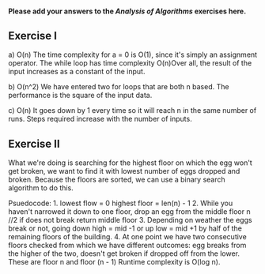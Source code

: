 #### Please add your answers to the ***Analysis of  Algorithms*** exercises here.

## Exercise I

a) O(n)
    The time complexity for a = 0 is O(1), since it's simply an assignment operator. The while loop has time complexity O(n)Over all, the result of the input increases as a constant of the input.


b) O(n^2)
 We have entered two for loops that are both n based. The performance is the square of the input data.


c) O(n) 
 It goes down by 1 every time so it will reach n in the same number of runs. Steps required increase with the number of inputs.

## Exercise II
 What we're doing is searching for the highest floor on which the egg won't get broken, 
 we want to find it with lowest number of eggs dropped and broken. Because the floors are sorted, we can use a binary search algorithm to do this.
 
Psuedocode:
    1. lowest flow  = 0
       highest floor = len(n) - 1
    2. While you haven't narrowed it down to one floor, 
        drop an egg from the middle floor n //2
        if does not break return middle floor
    3. Depending on weather the eggs break or not, 
        going down high = mid -1
        or up low = mid +1
         by half of the remaining floors of the building.
    4. At one point we have two consecutive floors checked from which we have different outcomes: egg breaks from the higher of the two, doesn't get broken if dropped off from the lower. These are floor n and floor (n - 1)
     Runtime complexity is O(log n).




